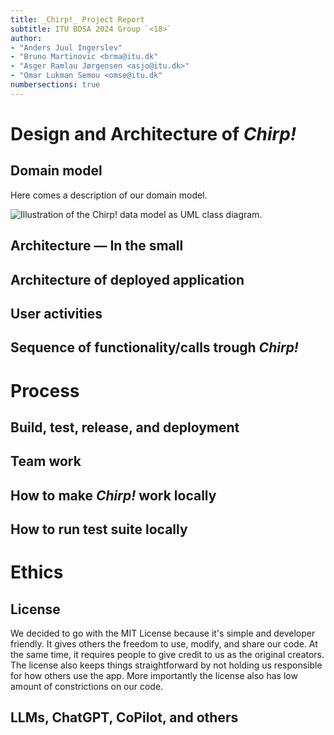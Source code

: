 ```yaml
---
title: _Chirp!_ Project Report
subtitle: ITU BDSA 2024 Group `<18>`
author:
- "Anders Juul Ingerslev"
- "Bruno Martinovic <brma@itu.dk"
- "Asger Ramlau Jørgensen <asjo@itu.dk>"
- "Omar Lukman Semou <omse@itu.dk"
numbersections: true
---
```


# Design and Architecture of _Chirp!_

## Domain model

Here comes a description of our domain model.

![Illustration of the _Chirp!_ data model as UML class diagram.](docs/images/domain_model.png)

## Architecture — In the small

## Architecture of deployed application

## User activities

## Sequence of functionality/calls trough _Chirp!_

# Process

## Build, test, release, and deployment

## Team work

## How to make _Chirp!_ work locally


## How to run test suite locally

# Ethics

## License
We decided to go with the MIT License because it's simple and developer friendly. It gives others the freedom to use, modify, and share our code. At the same time, it requires people to give credit to us as the original creators. The license also keeps things straightforward by not holding us responsible for how others use the app. More importantly the license also has low amount of constrictions on our code. 

## LLMs, ChatGPT, CoPilot, and others